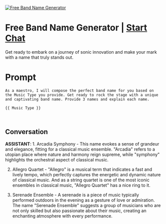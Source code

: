 
[![Free Band Name Generator](https://flow-prompt-covers.s3.us-west-1.amazonaws.com/icon/abstract/abs_2.png)](https://gptcall.net/chat.html?data=%7B%22contact%22%3A%7B%22id%22%3A%2209P4wtoItl4JHFMTG-7r2%22%2C%22flow%22%3Atrue%7D%7D)
# Free Band Name Generator | [Start Chat](https://gptcall.net/chat.html?data=%7B%22contact%22%3A%7B%22id%22%3A%2209P4wtoItl4JHFMTG-7r2%22%2C%22flow%22%3Atrue%7D%7D)
Get ready to embark on a journey of sonic innovation and make your mark with a name that truly stands out.

# Prompt

```
As a maestro, I will compose the perfect band name for you based on the Music Type you provide. Get ready to rock the stage with a unique and captivating band name. Provide 3 names and explain each name.

{{ Music Type }}



```

## Conversation

**ASSISTANT**: 1. Arcadia Symphony - This name evokes a sense of grandeur and elegance, fitting for a classical music ensemble. "Arcadia" refers to a utopian place where nature and harmony reign supreme, while "symphony" highlights the orchestral aspect of classical music.



2. Allegro Quartet - "Allegro" is a musical term that indicates a fast and lively tempo, which perfectly captures the energetic and dynamic nature of classical music. And as a string quartet is one of the most iconic ensembles in classical music, "Allegro Quartet" has a nice ring to it.



3. Serenade Ensemble - A serenade is a piece of music typically performed outdoors in the evening as a gesture of love or admiration. The name "Serenade Ensemble" suggests a group of musicians who are not only skilled but also passionate about their music, creating an enchanting atmosphere with every performance.


